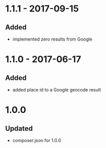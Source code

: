 # 1.1.1 - 2017-09-15
## Added
- implemented zero results from Google

# 1.1.0 - 2017-06-17
## Added
- added place id to a Google geocode result

# 1.0.0
## Updated
- composer.json for 1.0.0
